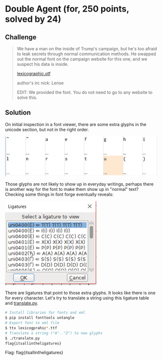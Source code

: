 # Double Agent (for, 250 points, solved by 24)

## Challenge

> We have a man on the inside of Trump's campaign, but he's too afraid to leak secrets through normal communication methods.
> He swapped out the normal font on the campaign website for this one, and we suspect his data is inside.
> 
> [lexicographic.otf](./lexicographic.646ab52fa361f7d2b3649ccca31a26771ac7f30dad486e1880434210b9d83ae6.otf)
> 
> author's irc nick: Lense
> 
> EDIT: We provided the font. You do not need to go to any website to solve this.


## Solution

On initial inspection in a font viewer, there are some extra glyphs in the unicode section, but not in the right order.

![](./font_viewer.png)

Those glyphs are not likely to show up in everyday writings, perhaps there is another way for the font to make them show up in "normal" text?
Checking some things in font forge eventually reveals:

![](./font_forge.png)

There are ligatures that point to those extra glyphs. It looks like there is one for every character. Let's try to translate a string using this ligature table and [translate.py](./translate.py).

``` bash
# Install libraries for fonts and xml
$ pip install fonttools untangle
# Export font to xml file
$ ttx lexicogprahic*.ttf
# Translate a string ("A".."Z") to new glyphs
$ ./translate.py
flag{itsallintheligatures}
```

Flag: flag{itsallintheligatures}
